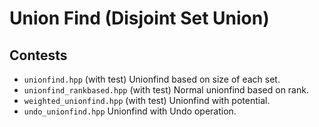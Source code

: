# Union Find (Disjoint Set Union)

## Contests

- `unionfind.hpp` (with test) Unionfind based on size of each set.
- `unionfind_rankbased.hpp` (with test) Normal unionfind based on rank.
- `weighted_unionfind.hpp` (with test) Unionfind with potential.
- `undo_unionfind.hpp` Unionfind with Undo operation.
